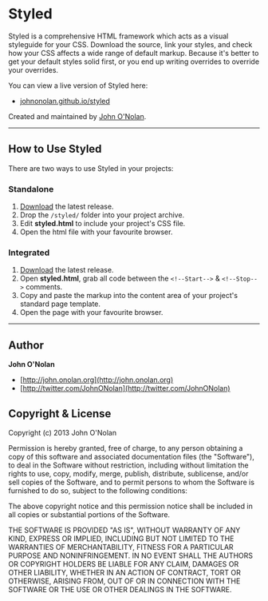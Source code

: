 # Styled

Styled is a comprehensive HTML framework which acts as a visual styleguide for your CSS. Download the source, link your styles, and check how your CSS affects a wide range of default markup. Because it's better to get your default styles solid first, or you end up writing overrides to override your overrides.

You can view a live version of Styled here:

* [johnonolan.github.io/styled](http://JohnONolan.GitHub.io/Styled)

Created and maintained by [John O'Nolan](http://twitter.com/JohnONolan).

* * *

## How to Use Styled

There are two ways to use Styled in your projects:

### Standalone

1. [Download](https://github.com/JohnONolan/Styled/zipball/master) the latest release.
2. Drop the `/styled/` folder into your project archive.
3. Edit **styled.html** to include your project's CSS file.
4. Open the html file with your favourite browser.

### Integrated

1. [Download](https://github.com/JohnONolan/Styled/zipball/master) the latest release.
2. Open **styled.html**, grab all code between the `<!--Start-->` & `<!--Stop-->` comments.
3. Copy and paste the markup into the content area of your project's standard page template.
4. Open the page with your favourite browser.

* * *

## Author

**John O'Nolan**

* [http://john.onolan.org](http://john.onolan.org)
* [http://twitter.com/JohnONolan](http://twitter.com/JohnONolan)

## Copyright & License

Copyright (c) 2013 John O'Nolan

Permission is hereby granted, free of charge, to any person obtaining a copy of this software and associated documentation files (the "Software"), to deal in the Software without restriction, including without limitation the rights to use, copy, modify, merge, publish, distribute, sublicense, and/or sell copies of the Software, and to permit persons to whom the Software is furnished to do so, subject to the following conditions:

The above copyright notice and this permission notice shall be included in all copies or substantial portions of the Software.

THE SOFTWARE IS PROVIDED "AS IS", WITHOUT WARRANTY OF ANY KIND, EXPRESS OR IMPLIED, INCLUDING BUT NOT LIMITED TO THE WARRANTIES OF MERCHANTABILITY, FITNESS FOR A PARTICULAR PURPOSE AND NONINFRINGEMENT. IN NO EVENT SHALL THE AUTHORS OR COPYRIGHT HOLDERS BE LIABLE FOR ANY CLAIM, DAMAGES OR OTHER LIABILITY, WHETHER IN AN ACTION OF CONTRACT, TORT OR OTHERWISE, ARISING FROM, OUT OF OR IN CONNECTION WITH THE SOFTWARE OR THE USE OR OTHER DEALINGS IN THE SOFTWARE.
